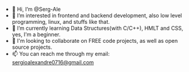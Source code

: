 - 👋 Hi, I’m @Serg-Ale
- 👀 I’m interested in frontend and backend development, also low level programming, linux, and stuffs like that.
- 🌱 I’m currently learning Data Structures(with C/C++), HMLT and CSS, yes, I'm a beginner.
- 💞️ I'm looking to collaborate on FREE code projects, as well as open source projects.
- 📫 You can reach me through my email: sergioalexandre0716@gmail.com

<!---
Serg-Ale/Serg-Ale is a ✨ special ✨ repository because its `README.md` (this file) appears on your GitHub profile.
You can click the Preview link to take a look at your changes.
--->
